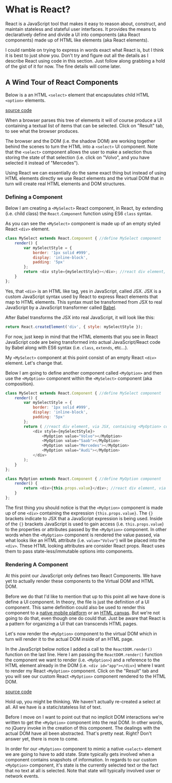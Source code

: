 # What is React?

React is a JavaScript tool that makes it easy to reason about, construct, and maintain stateless and stateful user interfaces. It provides the means to declaratively define and divide a UI into components (aka React components) made up of HTML like elements (aka React elements). 

I could ramble on trying to express in words exact what React is, but I think it is best to just show you. Don't try and figure out all the details as I describe React using code in this section. Just follow along grabbing a hold of the gist of it for now. The fine details will come later.

## A Wind Tour of React Components

Below is a an HTML `<select>` element that encapsulates child HTML `<option>` elements.

[source code](https://jsfiddle.net/s2pxp36L/#tabs=html,result)

When a browser parses this tree of elements it will of course produce a UI containing a textual list of items that can be selected. Click on "Result" tab, to see what the browser produces.

The browser and the DOM (i.e. the shadow DOM) are working together behind the scenes to turn the HTML into a `<select>` UI component. Note that the `<select>` component allows the user to make a selection thus storing the state of that selection (i.e. click on "Volvo", and you have selected it instead of "Mercedes").

Using React we can essentially do the same exact thing but instead of using HTML elements directly we use React elements and the virtual DOM that in turn will create real HTML elements and DOM structures.

### Defining a Component

Below I am creating a `<MySelect>` React component, in React, by extending (i.e. child class) the `React.Component` function using ES6 `class` syntax. 

As you can see the `<MySelect>` component is made up of an empty styled React `<div>` element.

```javascript
class MySelect extends React.Component { //define MySelect component
    render() {
        var mySelectStyle = {
            border: '1px solid #999',
            display: 'inline-block',
            padding: '5px'
        };
        return <div style={mySelectStyle}></div>; //react div element, via JSX
    }
};
```

Yes, that `<div>` is an HTML like tag, yes in JavaScript, called JSX. JSX is a custom JavaScript syntax used by React to express React elements that map to HTML elements. This syntax must be transformed from JSX to real JavaScript by a JavaScript transformer called [Babel](http://babeljs.io/).

After Babel transforms the JSX into real JavaScript, it will look like this:

```javascript
return React.createElement('div', { style: mySelectStyle });
```

For now, just keep in mind that the HTML elements that you see in React JavaScript code are being transformed into actual JavaScript/React code by Babel along with ES6 syntax (i.e. `class`, `extends`, etc...).

My `<MySelect>` component at this point consist of an empty React `<div>` element. Let's change that. 

Below I am going to define another component called `<MyOption>` and then use the `<MyOption>` component within the `<MySelect>` component (aka composition).

```javascript
class MySelect extends React.Component { //define MySelect component
    render() {
        var mySelectStyle = {
            border: '1px solid #999',
            display: 'inline-block',
            padding: '5px'
        };
        return ( //react div element, via JSX, containing <MyOption> component
            <div style={mySelectStyle}>
                <MyOption value="Volvo"></MyOption>
                <MyOption value="Saab"></MyOption>
                <MyOption value="Mercedes"></MyOption>
                <MyOption value="Audi"></MyOption>
            </div>
        );
    }
};

class MyOption extends React.Component { //define MyOption component
    render() {
        return <div>{this.props.value}</div>; //react div element, via JSX
    }
};
```

The first thing you should notice is that the `<MyOption>` component is made up of one `<div>` containing the expression `{this.props.value}`. The `{}` brackets indicate to JSX that a JavaScript expression is being used. Inside of the `{}` brackets JavaScript is used to gain access (i.e. `this.props.value`) to the properties or attributes passed by the `<MyOption>` component. In other words when the `<MyOption>` component is rendered the value passed, via what looks like an HTML attribute (i.e. `value="Volvo"`) will be placed into the `<div>`. These HTML looking attributes are consider React props. React uses them to pass state-less/immutable options into components.

### Rendering A Component

At this point our JavaScript only defines two React Components. We have yet to actually render these components to the Virtual DOM and HTML DOM.

Before we do that I'd like to mention that up to this point all we have done is define a UI component. In theory, the file is just the definition of a UI component. This same definition could also be used to render this component to a [native mobile platform](https://github.com/facebook/react-native) or an [HTML canvas](https://github.com/Flipboard/react-canvas). But we're not going to do that, even though one do could that. Just be aware that React is a pattern for organizing a UI that can transcends HTML pages.

Let's now render the `<MyOption>` component to the virtual DOM which in turn will render it to the actual DOM inside of an HTML page.

In the JavaScript below notice I added a call to the `ReactDOM.render()` function on the last line. Here I am passing the `ReactDOM.render()`  function the component we want to render (i.e. `<MyOption>`) and a reference to the HTML element already in the DOM (i.e. `<div id="app"></div>`) where I want to render my React `<MyOption>` component. Click on the "Result" tab and you will see our custom React `<MyOption>` component rendered to the HTML DOM.

[source code](https://jsfiddle.net/zp86ez31/#tabs=js,result,html,resources)

Hold up, you might be thinking. We haven't actually re-created a select at all. All we have is a static/stateless list of text.

Before I move on I want to point out that no implicit DOM interactions we're written to get the `<MyOption>` component into the real DOM. In other words, no jQuery invoke in the creation of this component. The dealings with the actual DOM have all been abstracted. That's pretty neat. Right? Don't answer yet, there is more to come.

In order for our `<MyOption>` component to mimic a native `<select>` element we are going to have to add state. State typically gets involved when a component contains snapshots of information. In regards to our custom `<MyOption>` component, it's state is the currently selected text or the fact that no text at all is selected. Note that state will typically involved user or network events.
























